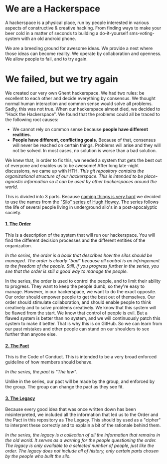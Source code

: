 # We are a Hackerspace

A hackerspace is a physical place, run by people interested in various aspects of constructive & creative hacking. From finding ways to make your beer cold in a matter of seconds to building a do-it-yourself sms-voting-system with an old android phone.

We are a breeding ground for awesome ideas. We provide a nest where those ideas can become reality. We operate by collaboration and openness. We allow people to fail, and to try again.

# We failed, but we try again

We created our very own Ghent hackerspace. We had two rules: be excellent to each other and decide everything by consensus. We thought normal human interaction and common sense would solve all problems. Sadly, this was not true. When our hackerspace almost died, we decided to "Hack the Hackerspace". We found that the problems could all be traced to the following root causes:

 * We cannot rely on common sense because **people have different realities.**
 * **People have different, conflicting goals.** Because of that, consensus will never be reached on certain things. Problems will arise and they will not be solved. In most cases, no solution is worse than a bad solution.

We knew that, in order to fix this, we needed a system that gets the best out of everyone and enables us to be awesome! After long late-night discussions, we came up with HTH. *This git repository contains the organizational structure of our hackerspace. This is intended to be place-agnostic information so it can be used by other hackerspaces around the world.*

This is divided into 3 parts. Because [naming things is very hard](http://xkcd.com/910/) we decided to use the names from the ["Silo" series of Hugh Howey](http://en.wikipedia.org/wiki/Silo_%28series%29). The series follows the life of several people living in underground silo's in a post-apocalyptic society.

#### [1. The Order](https://github.com/0x20/HTH/tree/master/order)
This is a description of the system that will run our hackerspace. You will find the different decision processes and the different entities of the organization.

*In the series, the order is a book that describes how the silos should be managed. The order is clearly "bad" because all control is an infringement to the freedom of the people. Still, if you progress further in the series, you see that the order is still a good way to manage the people.*

In the series, the order is used to control the people, and to limit their ability to progress. They want to keep the people dumb, so they're easy to manage. However, in our hackerspace, we want to do the exact opposite. Our order should empower people to get the best out of themselves. Our order should stimulate collaboration, and should enable people to think creatively and to solve problems creatively. We know that this system will be flawed from the start. We know that control of people is evil. But a flawed system is better than no system, and we will continuously patch this system to make it better. That is why this is on GitHub. So we can learn from our past mistakes and other people can stand on our shoulders to see further than anyone else.

#### [2. The Pact](https://github.com/0x20/HTH/tree/master/pact)

This is the Code of Conduct. This is intended to be a very broad enforced guideline of how members should behave. 

*In the series, the pact is "The law".*

Unlike in the series, our pact will be made by the group, and enforced by the group. The group can change the pact as they see fit.

#### [3. The Legacy](https://github.com/0x20/HTH/tree/master/legacy)
Because every good idea that was once written down has been misinterpreted, we included all the information that led us to the Order and the Pact in this repository as The Legacy. This should by used as a "cipher" to interpret these correctly and to explain a bit of the rationale behind them.

*In the series, the legacy is a collection of all the information that remains in the old world. It serves as a warning for the people questioning the order. The legacy is only available to a selected number of people, just like the order. The legacy does not include all of history, only certain parts chosen by the people who built the silo.*



